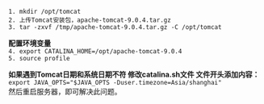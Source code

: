 `1. mkdir /opt/tomcat`  
`2. 上传Tomcat安装包，apache-tomcat-9.0.4.tar.gz`  
`3. tar -zxvf /tmp/apache-tomcat-9.0.4.tar.gz -C /opt/tomcat`  

**配置环境变量**  
`4. export CATALINA_HOME=/opt/apache-tomcat-9.0.4`  
`5. source profile`  

**如果遇到Tomcat日期和系统日期不符 修改catalina.sh文件 文件开头添加内容：**  
`export JAVA_OPTS="$JAVA_OPTS -Duser.timezone=Asia/shanghai"`  
然后重启服务器，即可解决此问题。
